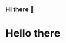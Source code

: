 ### Hi there 👋

<!--
**Nihanglama/Nihanglama** is a ✨ _special_ ✨ repository because its `README.md` (this file) appears on your GitHub profile.

Here are some ideas to get you started:

- 🔭 I’m currently working on C++ projects
- 🌱 I’m currently learning Python
- 👯 I’m looking to collaborate on cybersecurity
- 🤔 I’m looking for help with Researcher
- 💬 Ask me about ....
- 📫 How to reach me: @nihnaglama
- 😄 Pronouns: he/him
- ⚡ Fun fact: haha
-->
<h1>Hello there</h1>
